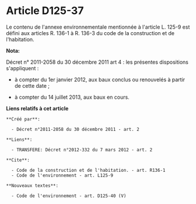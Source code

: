 # Article D125-37

Le contenu de l'annexe environnementale mentionnée à l'article L. 125-9 est défini aux articles R. 136-1 à R. 136-3 du code
de la construction et de l'habitation.

**Nota:**

Décret n° 2011-2058 du 30 décembre 2011 art 4 : les présentes  dispositions s'appliquent :

- à compter du 1er janvier 2012, aux baux conclus ou renouvelés à partir de cette date ;

- à compter du 14 juillet 2013, aux baux en cours.

**Liens relatifs à cet article**

	**Créé par**:

	  - Décret n°2011-2058 du 30 décembre 2011 - art. 2

	**Liens**:

	  - TRANSFERE: Décret n°2012-332 du 7 mars 2012 - art. 2

	**Cite**:

	  - Code de la construction et de l'habitation. - art. R136-1
	  - Code de l'environnement - art. L125-9

	**Nouveaux textes**:

	  - Code de l'environnement - art. D125-40 (V)
